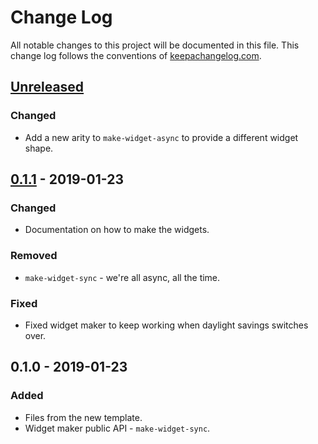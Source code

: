 # Change Log
All notable changes to this project will be documented in this file. This change log follows the conventions of [keepachangelog.com](http://keepachangelog.com/).

## [Unreleased]
### Changed
- Add a new arity to `make-widget-async` to provide a different widget shape.

## [0.1.1] - 2019-01-23
### Changed
- Documentation on how to make the widgets.

### Removed
- `make-widget-sync` - we're all async, all the time.

### Fixed
- Fixed widget maker to keep working when daylight savings switches over.

## 0.1.0 - 2019-01-23
### Added
- Files from the new template.
- Widget maker public API - `make-widget-sync`.

[Unreleased]: https://github.com/your-name/comtiny/compare/0.1.1...HEAD
[0.1.1]: https://github.com/your-name/comtiny/compare/0.1.0...0.1.1
